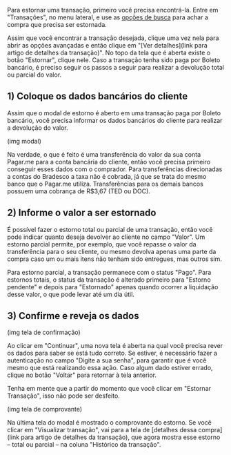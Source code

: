 Para estornar uma transação, primeiro você precisa encontrá-la. Entre em "Transações", no menu lateral, e use as [opções de busca](https://github.com/pagarme/Manual-Pilot-Alfa/blob/master/Transacoes/Encontrando%20transa%C3%A7%C3%B5es.md) para achar a compra que precisa ser estornada. 

Assim que você encontrar a transação desejada, clique uma vez nela para abrir as opções avançadas e então clique em "[Ver detalhes](link para artigo de detalhes da transação)". No topo da tela que é aberta existe o botão "Estornar", clique nele. Caso a transação tenha sido paga por Boleto bancário, é preciso seguir os passos a seguir para realizar a devolução total ou parcial do valor.

## 1) Coloque os dados bancários do cliente 

Assim que o modal de estorno é aberto em uma transação paga por Boleto bancário, você precisa informar os dados bancários do cliente para realizar a devolução do valor.  

(img modal) 

Na verdade, o que é feito é uma transferência do valor da sua conta Pagar.me para a conta bancária do cliente, então você precisa primeiro conseguir esses dados com o comprador. Para transferências direcionadas a contas do Bradesco a taxa não é cobrada, já que se trata do mesmo banco que o Pagar.me utiliza. Transferências para os demais bancos possuem uma cobrança de R$3,67 (TED ou DOC). 

## 2) Informe o valor a ser estornado 

É possível fazer o estorno total ou parcial de uma transação, então você pode indicar quanto deseja devolver ao cliente no campo "Valor". Um estorno parcial permite, por exemplo, que você repasse o valor da transferência para o seu cliente, ou mesmo devolva apenas uma parte da compra caso um ou mais itens não tenham sido entregues, mas outros sim. 

Para estorno parcial, a transação permanece com o status "Pago". Para estornos totais, o status da transação é alterado primeiro para "Estorno pendente" e depois para "Estornado" apenas quando ocorrer a liquidação desse valor, o que pode levar até um dia útil.

## 3) Confirme e reveja os dados 

(img tela de confirmação) 

Ao clicar em "Continuar", uma nova tela é aberta na qual você precisa rever os dados para saber se está tudo correto. Se estiver, é necessário fazer a autenticação no campo "Digite a sua senha", para garantir que é você mesmo que está realizando essa ação. Caso algum dado estiver errado, clique no botão "Voltar" para retornar à tela anterior. 

Tenha em mente que a partir do momento que você clicar em "Estornar Transação", isso não pode ser desfeito. 

(img tela de comprovante) 

Na última tela do modal é mostrado o comprovante do estorno. Se você clicar em "Visualizar transação", vai para a tela de [detalhes dessa compra](link para artigo de detalhes da transação), que agora mostra esse estorno – total ou parcial – na coluna "Histórico da transação".  
